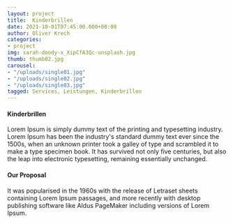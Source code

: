 ```yaml
---
layout: project
title:  Kinderbrillen
date: 2021-10-01T07:45:00.000+00:00
author: Oliver Krech
categories:
- project
img: sarah-doody-x_XipCfA3Qc-unsplash.jpg
thumb: thumb02.jpg
carousel:
- "/uploads/single01.jpg"
- "/uploads/single02.jpg"
- "/uploads/single03.jpg"
tagged: Services, Leistungen, Kinderbrillen
---
```

#### Kinderbrillen

Lorem Ipsum is simply dummy text of the printing and typesetting industry. Lorem Ipsum has been the industry's standard dummy text ever since the 1500s, when an unknown printer took a galley of type and scrambled it to make a type specimen book. It has survived not only five centuries, but also the leap into electronic typesetting, remaining essentially unchanged.

#### Our Proposal

It was popularised in the 1960s with the release of Letraset sheets containing Lorem Ipsum passages, and more recently with desktop publishing software like Aldus PageMaker including versions of Lorem Ipsum.
